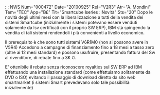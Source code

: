  :  : NWS Num="000472" Date="20100925" Rel="V2R3" Atr="A. Mondini" Tem="TEC" App="B£" Tit="Smartcube Iseries :  Novità" Sts="20"
Dopo le novità degli ultimi mesi con la liberalizzazione a tutti della vendita dei sistemi Smartcube
(inizialmente i sistemi potevano essere venduti solamente da Isv certificati con il proprio SW ERP),
IBM stà spingendo la vendita di tali sistemi rendendoli i più convenienti a livello economico.

Il prerequisito è che sono tutti sistemi V6R1M0  (non si possono avere in V5R4) 
Accedono a campagne di finanziamento fino a 18 mesi a tasso zero (oltre ai 12 mesi standard) e possono usufruire, presentando fattura del Sw al rivenditore, di rebate fino a 3K ¤.

E' ottenibile il rebate senza riconoscere royalties sul SW ERP ad IBM effettuando una installazione
standard (come effettuiamo solitamente da DVD o ISO) evitando il passaggio di download diretto da sito web smartmarket (i sistemi Smart prevedevano solo tale possibilità inizialemente) 